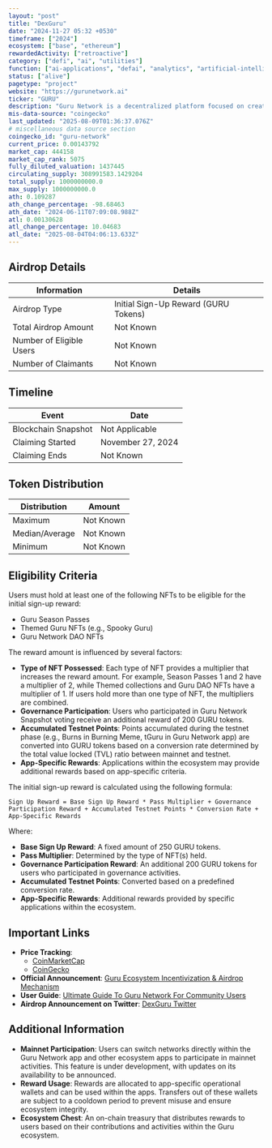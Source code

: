 ```yaml
---
layout: "post"
title: "DexGuru"
date: "2024-11-27 05:32 +0530"
timeframe: ["2024"]
ecosystem: ["base", "ethereum"]
rewardedActivity: ["retroactive"]
category: ["defi", "ai", "utilities"]
function: ["ai-applications", "defai", "analytics", "artificial-intelligence", "dex", "ai-agents"]
status: ["alive"]
pagetype: "project"
website: "https://gurunetwork.ai"
ticker: "GURU"
description: "Guru Network is a decentralized platform focused on creating a fair and transparent ecosystem for users, offering various applications and AI-powered tools to enhance user experience within the blockchain space."
mis-data-source: "coingecko"
last_updated: "2025-08-09T01:36:37.076Z"
# miscellaneous data source section
coingecko_id: "guru-network"
current_price: 0.00143792
market_cap: 444158
market_cap_rank: 5075
fully_diluted_valuation: 1437445
circulating_supply: 308991583.1429204
total_supply: 1000000000.0
max_supply: 1000000000.0
ath: 0.109287
ath_change_percentage: -98.68463
ath_date: "2024-06-11T07:09:08.988Z"
atl: 0.00130628
atl_change_percentage: 10.04683
atl_date: "2025-08-04T04:06:13.633Z"
---
```


## Airdrop Details

| Information              | Details                              |
| ------------------------ | ------------------------------------ |
| Airdrop Type             | Initial Sign-Up Reward (GURU Tokens) |
| Total Airdrop Amount     | Not Known                            |
| Number of Eligible Users | Not Known                            |
| Number of Claimants      | Not Known                            |

## Timeline

| Event               | Date              |
| ------------------- | ----------------- |
| Blockchain Snapshot | Not Applicable    |
| Claiming Started    | November 27, 2024 |
| Claiming Ends       | Not Known         |

## Token Distribution

| Distribution   | Amount    |
| -------------- | --------- |
| Maximum        | Not Known |
| Median/Average | Not Known |
| Minimum        | Not Known |

## Eligibility Criteria

Users must hold at least one of the following NFTs to be eligible for the initial sign-up reward:

- Guru Season Passes
- Themed Guru NFTs (e.g., Spooky Guru)
- Guru Network DAO NFTs

The reward amount is influenced by several factors:

- **Type of NFT Possessed**: Each type of NFT provides a multiplier that increases the reward amount. For example, Season Passes 1 and 2 have a multiplier of 2, while Themed collections and Guru DAO NFTs have a multiplier of 1. If users hold more than one type of NFT, the multipliers are combined.
- **Governance Participation**: Users who participated in Guru Network Snapshot voting receive an additional reward of 200 GURU tokens.
- **Accumulated Testnet Points**: Points accumulated during the testnet phase (e.g., Burns in Burning Meme, tGuru in Guru Network app) are converted into GURU tokens based on a conversion rate determined by the total value locked (TVL) ratio between mainnet and testnet.
- **App-Specific Rewards**: Applications within the ecosystem may provide additional rewards based on app-specific criteria.

The initial sign-up reward is calculated using the following formula:

`Sign Up Reward = Base Sign Up Reward * Pass Multiplier + Governance Participation Reward + Accumulated Testnet Points * Conversion Rate + App-Specific Rewards`

Where:

- **Base Sign Up Reward**: A fixed amount of 250 GURU tokens.
- **Pass Multiplier**: Determined by the type of NFT(s) held.
- **Governance Participation Reward**: An additional 200 GURU tokens for users who participated in governance activities.
- **Accumulated Testnet Points**: Converted based on a predefined conversion rate.
- **App-Specific Rewards**: Additional rewards provided by specific applications within the ecosystem.

## Important Links

- **Price Tracking**:
  - [CoinMarketCap](https://coinmarketcap.com/currencies/guru-network)
  - [CoinGecko](https://www.coingecko.com/en/coins/guru-network)
- **Official Announcement**: [Guru Ecosystem Incentivization & Airdrop Mechanism](https://gov.gurunetwork.ai/t/proposal-003-guru-ecosystem-incentivization-airdrop-mechanism/34)
- **User Guide**: [Ultimate Guide To Guru Network For Community Users](https://docs.gurunetwork.ai/getting-started/ultimate-guide-to-guru-network-for-community-users)
- **Airdrop Announcement on Twitter**: [DexGuru Twitter](https://x.com/xgurunetwork/status/1859608300100182152)

## Additional Information

- **Mainnet Participation**: Users can switch networks directly within the Guru Network app and other ecosystem apps to participate in mainnet activities. This feature is under development, with updates on its availability to be announced.
- **Reward Usage**: Rewards are allocated to app-specific operational wallets and can be used within the apps. Transfers out of these wallets are subject to a cooldown period to prevent misuse and ensure ecosystem integrity.
- **Ecosystem Chest**: An on-chain treasury that distributes rewards to users based on their contributions and activities within the Guru ecosystem.